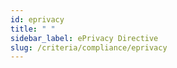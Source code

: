 ```yaml
---
id: eprivacy
title: " "
sidebar_label: ePrivacy Directive
slug: /criteria/compliance/eprivacy
---
```

